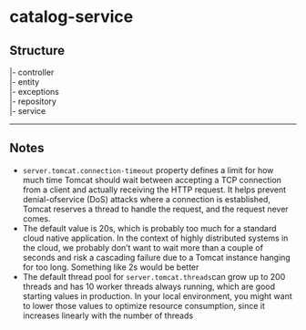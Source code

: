 # catalog-service

## Structure

|- controller  
|- entity  
|- exceptions  
|- repository  
|- service

---

## Notes

- `server.tomcat.connection-timeout` property defines a limit for how much time Tomcat should wait between accepting a TCP connection from a client and actually receiving the HTTP request. It helps prevent denial-ofservice (DoS) attacks where a connection is established, Tomcat reserves a thread to handle the request, and the request never comes.
- The default value is 20s, which is probably too much for a standard cloud native application. In the context of highly distributed systems in the cloud, we probably don’t want to wait more than a couple of seconds and risk a cascading failure due to a Tomcat instance hanging for too long. Something like 2s would be better
- The default thread pool for `server.tomcat.threads`can grow up to 200 threads and has 10 worker threads always running, which are good starting values in production. In your local environment, you might want to lower those values to optimize resource consumption, since it increases linearly with the number of threads
